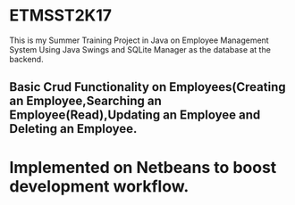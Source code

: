 # ETMSST2K17
This is my Summer Training Project in Java on Employee Management System Using Java Swings and SQLite Manager as the database at the backend.

## Basic Crud Functionality on Employees(Creating an Employee,Searching an Employee(Read),Updating an Employee and Deleting an Employee.

# Implemented on Netbeans to boost development workflow.

 
